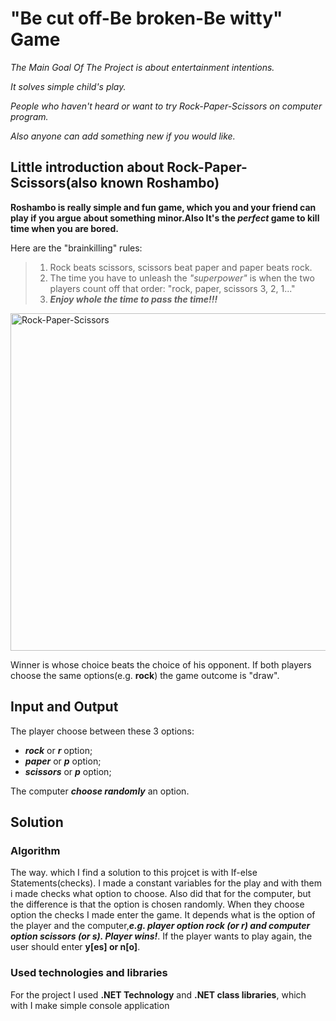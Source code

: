 # "Be cut off-Be broken-Be witty" Game
*The Main Goal Of The Project is about entertainment intentions.*

*It solves simple child's play.*

*People who haven't heard or want to try Rock-Paper-Scissors on computer program.*

*Also anyone can add something new if you would like.*

## Little introduction about Rock-Paper-Scissors(also known Roshambo)
**Roshambo is really simple and fun game, which you and your friend can play
if you argue about something minor.Also It's the _perfect_ game to kill 
time when you are bored.**

Here are the "brainkilling" rules:
>1. Rock beats scissors, scissors beat paper and paper beats rock.
>2. The time you have to unleash the _"superpower"_ is when the two players count off that order: "rock, paper, scissors 3, 2, 1..."
>3. ***Enjoy whole the time to pass the time!!!***

<picture>
  <source media="(prefers-color-scheme: dark)" srcset="https://github.com/rumenvasil3v/Ordering-Of-The-Three-Items-By-Zenyx/assets/133911957/839118ae-9f52-4bbe-9d2c-aeb49b2bd041">
  <source media="(prefers-color-scheme: light)" srcset="https://github.com/rumenvasil3v/Ordering-Of-The-Three-Items-By-Zenyx/assets/133911957/839118ae-9f52-4bbe-9d2c-aeb49b2bd041">
  <img alt="Rock-Paper-Scissors" width = "540px" src="https://github.com/rumenvasil3v/Ordering-Of-The-Three-Items-By-Zenyx/assets/133911957/839118ae-9f52-4bbe-9d2c-aeb49b2bd041">
</picture>

Winner is whose choice beats the choice of his opponent. If both players choose the same options(e.g. **rock**) the game outcome is "draw".

## Input and Output
The player choose between these 3 options:

  * ***rock*** or ***r*** option;
  * ***paper*** or ***p*** option;
  * ***scissors*** or ***p*** option;
  
The computer ***choose randomly*** an option.

## Solution
### Algorithm
The way. which I find a solution to this projcet is with If-else Statements(checks). I made a constant variables for the play and with them
i made checks what option to choose. Also did that for the computer, but the difference is that the option is chosen randomly. When they choose option the checks I made enter the game. It depends what is the option of the player and the computer,***e.g. player option rock (or r) and computer option scissors (or s). Player wins!***. If the player wants to play again, the user should enter **y[es] or n[o]**.

### Used technologies and libraries
For the project I used **.NET Technology** and **.NET class libraries**, which with I make simple console application
